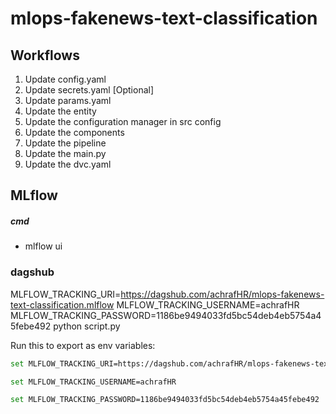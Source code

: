 # mlops-fakenews-text-classification

## Workflows

1. Update config.yaml
2. Update secrets.yaml [Optional]
3. Update params.yaml
4. Update the entity
5. Update the configuration manager in src config
6. Update the components
7. Update the pipeline
8. Update the main.py
9. Update the dvc.yaml


## MLflow

##### cmd
- mlflow ui

### dagshub

MLFLOW_TRACKING_URI=https://dagshub.com/achrafHR/mlops-fakenews-text-classification.mlflow
MLFLOW_TRACKING_USERNAME=achrafHR
MLFLOW_TRACKING_PASSWORD=1186be9494033fd5bc54deb4eb5754a45febe492
python script.py

Run this to export as env variables:

```bash
set MLFLOW_TRACKING_URI=https://dagshub.com/achrafHR/mlops-fakenews-text-classification.mlflow

set MLFLOW_TRACKING_USERNAME=achrafHR

set MLFLOW_TRACKING_PASSWORD=1186be9494033fd5bc54deb4eb5754a45febe492
```
